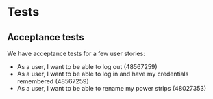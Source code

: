 Tests
=====

## Acceptance tests

We have acceptance tests for a few user stories:

- As a user, I want to be able to log out (48567259)
- As a user, I want to be able to log in and have my credentials remembered (48567259) 
- As a user, I want to be able to rename my power strips (48027353)

